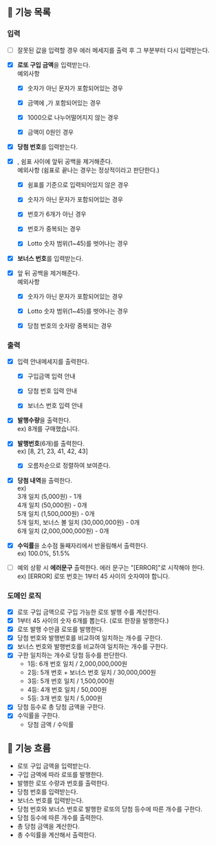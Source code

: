 ## 🚀 기능 목록

### 입력
- [ ] 잘못된 값을 입력할 경우 에러 메세지를 출력 후 그 부분부터 다시 입력받는다.


- [x] **로또 구입 금액**을 입력받는다.  
    예외사항
    - [x] 숫자가 아닌 문자가 포함되어있는 경우
    - [x] 금액에 ,가 포함되어있는 경우
    - [x] 1000으로 나누어떨어지지 않는 경우
    - [x] 금액이 0원인 경우
  


- [x] **당첨 번호**를 입력받는다.
- [x] , 쉼표 사이에 앞뒤 공백을 제거해준다.  
  예외사항 (쉼표로 끝나는 경우는 정상적이라고 판단한다.)
  - [x] 쉼표를 기준으로 입력되어있지 않은 경우
  - [x] 숫자가 아닌 문자가 포함되어있는 경우
  - [x] 번호가 6개가 아닌 경우
  - [x] 번호가 중복되는 경우
  - [x] Lotto 숫자 범위(1~45)를 벗어나는 경우


- [x] **보너스 번호**를 입력받는다.
- [x] 앞 뒤 공백을 제거해준다.  
  예외사항
  - [x] 숫자가 아닌 문자가 포함되어있는 경우
  - [x] Lotto 숫자 범위(1~45)를 벗어나는 경우
  - [x] 당첨 번호의 숫자랑 중복되는 경우


### 출력
- [x] 입력 안내메세지를 출력한다.
    - [x] 구입금액 입력 안내
    - [x] 당첨 번호 입력 안내
    - [x] 보너스 번호 입력 안내 


- [x] **발행수량**을 출력한다.   
    ex) 8개를 구매했습니다.   


- [x] **발행번호**(6개)를 출력한다.   
  ex) [8, 21, 23, 41, 42, 43]
  - [x] 오름차순으로 정렬하여 보여준다.
  

- [x] **당첨 내역**을 출력한다.  
ex)   
  3개 일치 (5,000원) - 1개  
  4개 일치 (50,000원) - 0개  
  5개 일치 (1,500,000원) - 0개  
  5개 일치, 보너스 볼 일치 (30,000,000원) - 0개  
  6개 일치 (2,000,000,000원) - 0개  


- [x] **수익률**을 소수점 둘째자리에서 반올림해서 출력한다.  
  ex) 100.0%, 51.5%


- [ ] 예외 상황 시 **에러문구** 출력한다. 에러 문구는 "[ERROR]"로 시작해야 한다.  
ex) [ERROR] 로또 번호는 1부터 45 사이의 숫자여야 합니다.

### 도메인 로직
- [x] 로또 구입 금액으로 구입 가능한 로또 발행 수를 계산한다.
- [x] 1부터 45 사이의 숫자 6개를 뽑는다. (로또 한장을 발행한다.)
- [x] 로또 발행 수만큼 로또를 발행한다.
- [x] 당첨 번호와 발행번호를 비교하여 일치하는 개수를 구한다.
- [x] 보너스 번호와 발행번호를 비교하여 일치하는 개수를 구한다.
- [x] 구한 일치하는 개수로 당첨 등수를 판단한다.   
  - 1등: 6개 번호 일치 / 2,000,000,000원
  - 2등: 5개 번호 + 보너스 번호 일치 / 30,000,000원
  - 3등: 5개 번호 일치 / 1,500,000원
  - 4등: 4개 번호 일치 / 50,000원
  - 5등: 3개 번호 일치 / 5,000원
- [x] 당첨 등수로 총 당첨 금액을 구한다.
- [x] 수익률을 구한다.
  - 당첨 금액 / 수익률

## 🚀 기능 흐름
- 로또 구입 금액을 입력받는다.
- 구입 금액에 따라 로또를 발행한다.
- 발행한 로또 수량과 번호를 출력한다.
- 당첨 번호를 입력받는다.
- 보너스 번호를 입력받는다.
- 당첨 번호와 보너스 번호로 발행한 로또의 당첨 등수에 따른 개수를 구한다.
- 당첨 등수에 따른 개수를 출력한다.
- 총 당첨 금액을 계산한다.
- 총 수익률을 계산해서 출력한다.


